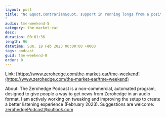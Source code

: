```yaml
---
layout: post
title: "No &quot;contrarian&quot; support in running longs from a positioning perspective.
"
audio: tme-weekend-5
category: the-market-ear
desc: 
duration: 00:01:36
length: 96
datetime: Sun, 19 Feb 2023 00:00:00 +0000
tags: podcast
guid: tme-weekend-0
order: 0
---
```



Link: [https://www.zerohedge.com/the-market-ear/tme-weekend](https://www.zerohedge.com/the-market-ear/tme-weekend)

About: The Zerohedge Podcast is a non-commercial, automated program, designed to give people a way to get news from Zerohedge in an audio format.  I am actively working on tweaking and improving the setup to create a better listening experience (February 2023).  Suggestions are welcome: [zerohedgePodcast@outlook.com](mailto:zerohedgePodcast@outlook.com)